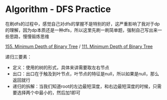 # Algorithm - DFS Practice

在刷dfs的过程中，感觉自己对dfs的掌握不是特别的好，这严重影响了我对于dp的理解，因为dp本质还是一种dfs，所以这里先刷一刷简单题，强制自己写出来一些思路，慢慢锻炼思维

[155. Minimum Depth of Binary Tree](https://www.lintcode.com/problem/minimum-depth-of-binary-tree/discuss) / [111. Minimum Depth of Binary Tree](https://leetcode.com/problems/minimum-depth-of-binary-tree/)

递归三要素：

* 定义：使用的树的形式，具体来讲需要取左右节点
* 出口：出口在于触及到叶节点，叶节点的特征是null，所以如果是null，那么返回就行
* 递归的拆解：当我们知道root的左边最短深度，和右边最短深度的时候，只需要选择两个中最小的，然后加1即可

```python

```

